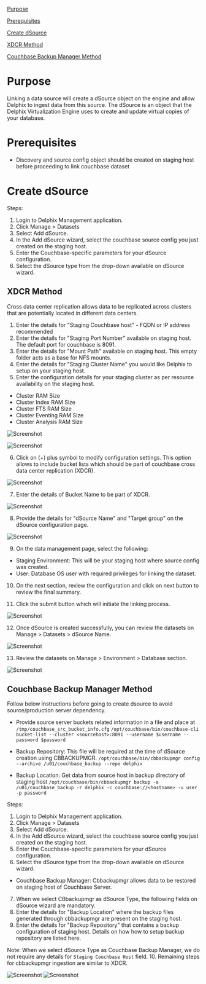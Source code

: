 

[Purpose](#purpose)

[Prerequisites](#prerequisites)

[Create dSource](#create-dsource)

[XDCR Method](#xdcr-method)

[Couchbase Backup Manager Method](#couchbase-backup-manager-method)


Purpose
=======
Linking a data source will create a dSource object on the engine and allow Delphix to ingest data from this source. The dSource is an object that the Delphix Virtualization Engine uses to create and update virtual copies of your database. 



Prerequisites
=============

-   Discovery and source config object should be created on staging host before proceeding to link couchbase dataset 


Create dSource
==============

Steps:

1. Login to Delphix Management application.
2. Click Manage >  Datasets
3. Select Add dSource.
4. In the Add dSource wizard, select the couchbase source config you just created on the staging host.
5. Enter the Couchbase-specific parameters for your dSource configuration.
6. Select the dSource type from the drop-down available on dSource wizard.

 XDCR Method
-----------
Cross data center replication allows data to be replicated across clusters that are potentially located in different data centers.


1. Enter the details for "Staging Couchbase host" - FQDN or IP address recommended
2. Enter the details for "Staging Port Number" available on staging host. The default port for couchbase is 8091.
3. Enter the details for "Mount Path" available on staging host. This empty folder acts as a base for NFS mounts.
4. Enter the details for "Staging Cluster Name" you would like Delphix to setup on your staging host.
5. Enter the configuration details for your staging cluster as per resource availability on the staging host.
- Cluster RAM Size
- Cluster Index RAM Size
- Cluster FTS RAM Size
- Cluster Eventing RAM Size
- Cluster Analysis RAM Size

![Screenshot](/couchbase-plugin/image/image12.png)

![Screenshot](/couchbase-plugin/couchbase-plugin/image/image13.png)

6. Click on (+) plus symbol to modify configuration settings. This option allows to include bucket lists which should be part of couchbase cross data center replication (XDCR).

![Screenshot](/couchbase-plugin/image/image14.png)

7. Enter the details of Bucket Name to be part of XDCR.

![Screenshot](/couchbase-plugin/image/image15.png)

8. Provide the details for "dSource Name" and "Target group" on the dSource configuration page.

![Screenshot](/couchbase-plugin/image/image16.png)


9. On the data management page, select the following:
- Staging Environment: This will be your staging host where source config was created.
- User: Database OS user with required privileges for linking the dataset.

10. On the next section, review the configuration and click on next button to review the final summary.

11. Click the submit button which will initiate the linking process.


![Screenshot](/couchbase-plugin/image/image17.png)

12. Once dSource is created successfully, you can review the datasets on Manage > Datasets > dSource Name.

![Screenshot](/couchbase-plugin/image/image19.png)

13. Review the datasets on Manage > Environment > Database section.

![Screenshot](/couchbase-plugin/image/image18.png)


Couchbase Backup Manager Method 
-------------------------------
Follow below instructions before going to create dsource to avoid source/production server dependency.
- Provide source server buckets related information in a file and place at `/tmp/couchbase_src_bucket_info.cfg`
  `/opt/couchbase/bin/couchbase-cli bucket-list --cluster <sourcehost>:8091 --username $username --password $password`

- Backup Repository: This file will be required at the time of dSource creation using CBBACKUPMGR.
  `/opt/couchbase/bin/cbbackupmgr config --archive /u01/couchbase_backup --repo delphix`

- Backup Location: Get data from source host in backup directory of staging host
`/opt/couchbase/bin/cbbackupmgr backup -a /u01/couchbase_backup -r delphix -c couchbase://<hostname> -u user -p password`

Steps:

1. Login to Delphix Management application.
2. Click Manage >  Datasets
3. Select Add dSource.
4. In the Add dSource wizard, select the couchbase source config you just created on the staging host.
5. Enter the Couchbase-specific parameters for your dSource configuration.
6. Select the dSource type from the drop-down available on dSource wizard.
- Couchbase Backup Manager: Cbbackupmgr allows data to be restored on staging host of Couchbase Server.
7. When we select CBbackupmgr as dSource Type, the following fields on dSource wizard are mandatory.
8. Enter the details for "Backup Location" where the backup files generated through cbbackupmgr are present on the staging host.
9. Enter the details for "Backup Repository" that contains a backup configuration of staging host. Details on how how to setup backup repository are listed here.

Note: When we select dSource Type as Couchbase Backup Manager, we do not require any details for `Staging Couchbase Host` field.
10. Remaining steps for cbbackupmgr ingestion are similar to XDCR.


![Screenshot](/couchbase-plugin/image/image22.png)
![Screenshot](/couchbase-plugin/image/image23.png)


